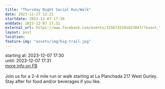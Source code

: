 ```yaml
---
title: "Thursday Night Social Run/Walk"
date: 2023-11-27 12:21
startdate: 2023-12-07 17:30
enddate: 2023-12-07 17:31
external_url: https://www.facebook.com/events/1556735191823847/?event_time_id=1556735228490510
layout: post
location: 
feature-img: "assets/img/big-trail.jpg"
---
```


starting at: 2023-12-07 17:30<br>until: 2023-12-07 17:31<br><a href="https://www.facebook.com/events/1556735191823847/?event_time_id=1556735228490510">more info on FB</a><br><br>Join us for a 2-4 mile run or walk starting at La Planchada 217 West Gurley. Stay after for food and/or beverages if you like. <br>
  <br>
  
